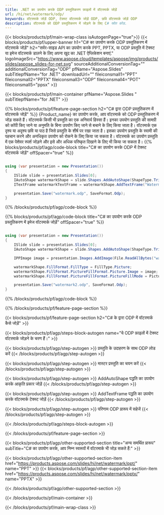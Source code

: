 ```yaml
---
title: .NET का उपयोग करके ODP प्रस्तुतिकरण फ़ाइलों में वॉटरमार्क जोड़ें
url: /hi/net/watermark/odp/
keywords: वॉटरमार्क जोड़ें ODP, टेक्स्ट वॉटरमार्क जोड़ें ODP, छवि वॉटरमार्क जोड़ें ODP
description: वॉटरमार्क को ODP प्रस्तुतिकरण में जोड़ने के लिए C# स्रोत कोड.
---
```


{{< blocks/products/pf/main-wrap-class isAutogenPage="true">}}
{{< blocks/products/pf/upper-banner h1="C# का उपयोग करके ODP प्रस्तुतिकरण में वॉटरमार्क जोड़ें" h2="सर्वर-साइड API का उपयोग करके PPT, PPTX, या ODP प्रस्तुति में टेक्स्ट या इमेज वॉटरमार्क डालने के लिए अपना खुद का .NET ऐप्लिकेशन बनाएं." logoImageSrc="https://www.aspose.cloud/templates/aspose/img/products/slides/aspose_slides-for-net.svg" sourceAdditionalConversionTag="" additionalConversionTag="ODP" pfName="Aspose.Slides" subTitlepfName="for .NET" downloadUrl="" fileiconsmall1="PPT" fileiconsmall2="PPTX" fileiconsmall3="ODP" fileiconsmall4="POT" fileiconsmall5="ppsx" >}}

{{< blocks/products/pf/main-container pfName="Aspose.Slides " subTitlepfName="for .NET" >}}

{{% blocks/products/pf/feature-page-section  h2="C# द्वारा ODP प्रस्तुतिकरण में वॉटरमार्क जोड़ें" %}}
{Product_name} का उपयोग करके, आप वॉटरमार्क को ODP प्रस्तुतिकरण में जोड़ सकते हैं। वॉटरमार्क किसी भी प्रस्तुति का एक अनिवार्य हिस्सा हैं। इनका उपयोग प्रस्तुति की सामग्री को कॉपी किए जाने या अनुमति के बिना उपयोग किए जाने से बचाने के लिए किया जाता है। वॉटरमार्क एक दृश्य या अदृश्य छवि या पाठ है जिसे प्रस्तुति के शीर्ष पर रखा जाता है। इसका उपयोग प्रस्तुति के स्वामी की पहचान करने और अनधिकृत उपयोग को रोकने के लिए किया जा सकता है। वॉटरमार्क का उपयोग प्रस्तुति में एक पेशेवर स्पर्श जोड़ने और इसे और अधिक परिष्कृत दिखाने के लिए भी किया जा सकता है। 
{{% blocks/products/pf/agp/code-block title="C# का उपयोग करके ODP में टेक्स्ट वॉटरमार्क जोड़ें" offSpacer="true" %}}

```cs

using (var presentation = new Presentation())
{
    ISlide slide = presentation.Slides[0];
    IAutoShape watermarkShape = slide.Shapes.AddAutoShape(ShapeType.Triangle, 0, 0, 0, 0);
    ITextFrame watermarkTextFrame = watermarkShape.AddTextFrame("Watermark");

    presentation.Save("watermark.odp", SaveFormat.Odp);
}
```

{{% /blocks/products/pf/agp/code-block %}}

{{% blocks/products/pf/agp/code-block title="C# का उपयोग करके ODP प्रस्तुतिकरण में इमेज वॉटरमार्क जोड़ें" offSpacer="true" %}}

```cs

using (var presentation = new Presentation())
{
    ISlide slide = presentation.Slides[0];
    IAutoShape watermarkShape = slide.Shapes.AddAutoShape(ShapeType.Triangle, 0, 0, 0, 0);

    IPPImage image = presentation.Images.AddImage(File.ReadAllBytes("watermark.png"));

    watermarkShape.FillFormat.FillType = FillType.Picture;
    watermarkShape.FillFormat.PictureFillFormat.Picture.Image = image;
    watermarkShape.FillFormat.PictureFillFormat.PictureFillMode = PictureFillMode.Stretch;

    presentation.Save("watermark2.odp", SaveFormat.Odp);
}
```

{{% /blocks/products/pf/agp/code-block %}}

{{% /blocks/products/pf/feature-page-section %}}

{{< blocks/products/pf/feature-page-section  h2="C# के द्वारा ODP में वॉटरमार्क कैसे जोड़ें" >}}

{{< blocks/products/pf/agp/steps-block-autogen name="ये ODP फ़ाइलों में टेक्स्ट वॉटरमार्क जोड़ने के चरण हैं।" >}}

{{< blocks/products/pf/agp/step-autogen >}}
प्रस्तुति के उदाहरण के साथ ODP लोड करें
{{< /blocks/products/pf/agp/step-autogen >}}

{{< blocks/products/pf/agp/step-autogen >}}
मास्टर प्रस्तुति का चयन करें
{{< /blocks/products/pf/agp/step-autogen >}}

{{< blocks/products/pf/agp/step-autogen >}}
AddAutoShape पद्धति का उपयोग करके आकृति प्रकार जोड़ें
{{< /blocks/products/pf/agp/step-autogen >}}

{{< blocks/products/pf/agp/step-autogen >}}
AddTextFrame पद्धति का उपयोग करके वॉटरमार्क टेक्स्ट जोड़ें
{{< /blocks/products/pf/agp/step-autogen >}}

{{< blocks/products/pf/agp/step-autogen >}}
परिणाम ODP प्रारूप में सहेजें
{{< /blocks/products/pf/agp/step-autogen >}}

{{< /blocks/products/pf/agp/steps-block-autogen >}}

{{< /blocks/products/pf/feature-page-section >}}

{{< blocks/products/pf/agp/other-supported-section title="अन्य समर्थित प्रारूप" subTitle="C# का उपयोग करके, आप निम्न स्वरूपों में वॉटरमार्क भी जोड़ सकते हैं:" >}}

{{< blocks/products/pf/agp/other-supported-section-item href="https://products.aspose.com/slides/hi/net/watermark/ppt/" name="PPT" >}}
{{< blocks/products/pf/agp/other-supported-section-item href="https://products.aspose.com/slides/hi/net/watermark/pptx/" name="PPTX" >}}


{{< /blocks/products/pf/agp/other-supported-section >}}

{{< /blocks/products/pf/main-container >}}
    
{{< /blocks/products/pf/main-wrap-class >}}